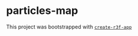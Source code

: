# particles-map

This project was bootstrapped with [`create-r3f-app`](https://github.com/RenaudROHLINGER/create-r3f-app)